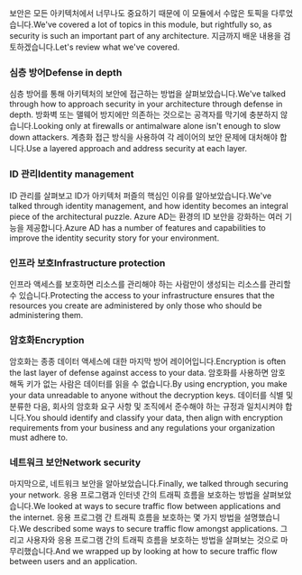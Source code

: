 <span data-ttu-id="71b2b-101">보안은 모든 아키텍처에서 너무나도 중요하기 때문에 이 모듈에서 수많은 토픽을 다루었습니다.</span><span class="sxs-lookup"><span data-stu-id="71b2b-101">We've covered a lot of topics in this module, but rightfully so, as security is such an important part of any architecture.</span></span> <span data-ttu-id="71b2b-102">지금까지 배운 내용을 검토하겠습니다.</span><span class="sxs-lookup"><span data-stu-id="71b2b-102">Let's review what we've covered.</span></span>

### <a name="defense-in-depth"></a><span data-ttu-id="71b2b-103">심층 방어</span><span class="sxs-lookup"><span data-stu-id="71b2b-103">Defense in depth</span></span>

<span data-ttu-id="71b2b-104">심층 방어를 통해 아키텍처의 보안에 접근하는 방법을 살펴보았습니다.</span><span class="sxs-lookup"><span data-stu-id="71b2b-104">We've talked through how to approach security in your architecture through defense in depth.</span></span> <span data-ttu-id="71b2b-105">방화벽 또는 맬웨어 방지에만 의존하는 것으로는 공격자를 막기에 충분하지 않습니다.</span><span class="sxs-lookup"><span data-stu-id="71b2b-105">Looking only at firewalls or antimalware alone isn't enough to slow down attackers.</span></span> <span data-ttu-id="71b2b-106">계층화 접근 방식을 사용하여 각 레이어의 보안 문제에 대처해야 합니다.</span><span class="sxs-lookup"><span data-stu-id="71b2b-106">Use a layered approach and address security at each layer.</span></span>

### <a name="identity-management"></a><span data-ttu-id="71b2b-107">ID 관리</span><span class="sxs-lookup"><span data-stu-id="71b2b-107">Identity management</span></span>

<span data-ttu-id="71b2b-108">ID 관리를 살펴보고 ID가 아키텍처 퍼즐의 핵심인 이유를 알아보았습니다.</span><span class="sxs-lookup"><span data-stu-id="71b2b-108">We've talked through identity management, and how identity becomes an integral piece of the architectural puzzle.</span></span> <span data-ttu-id="71b2b-109">Azure AD는 환경의 ID 보안을 강화하는 여러 기능을 제공합니다.</span><span class="sxs-lookup"><span data-stu-id="71b2b-109">Azure AD has a number of features and capabilities to improve the identity security story for your environment.</span></span>

### <a name="infrastructure-protection"></a><span data-ttu-id="71b2b-110">인프라 보호</span><span class="sxs-lookup"><span data-stu-id="71b2b-110">Infrastructure protection</span></span>

<span data-ttu-id="71b2b-111">인프라 액세스를 보호하면 리소스를 관리해야 하는 사람만이 생성되는 리소스를 관리할 수 있습니다.</span><span class="sxs-lookup"><span data-stu-id="71b2b-111">Protecting the access to your infrastructure ensures that the resources you create are administered by only those who should be administering them.</span></span>

### <a name="encryption"></a><span data-ttu-id="71b2b-112">암호화</span><span class="sxs-lookup"><span data-stu-id="71b2b-112">Encryption</span></span>

<span data-ttu-id="71b2b-113">암호화는 종종 데이터 액세스에 대한 마지막 방어 레이어입니다.</span><span class="sxs-lookup"><span data-stu-id="71b2b-113">Encryption is often the last layer of defense against access to your data.</span></span> <span data-ttu-id="71b2b-114">암호화를 사용하면 암호 해독 키가 없는 사람은 데이터를 읽을 수 없습니다.</span><span class="sxs-lookup"><span data-stu-id="71b2b-114">By using encryption, you make your data unreadable to anyone without the decryption keys.</span></span> <span data-ttu-id="71b2b-115">데이터를 식별 및 분류한 다음, 회사의 암호화 요구 사항 및 조직에서 준수해야 하는 규정과 일치시켜야 합니다.</span><span class="sxs-lookup"><span data-stu-id="71b2b-115">You should identify and classify your data, then align with encryption requirements from your business and any regulations your organization must adhere to.</span></span>

### <a name="network-security"></a><span data-ttu-id="71b2b-116">네트워크 보안</span><span class="sxs-lookup"><span data-stu-id="71b2b-116">Network security</span></span>

<span data-ttu-id="71b2b-117">마지막으로, 네트워크 보안을 알아보았습니다.</span><span class="sxs-lookup"><span data-stu-id="71b2b-117">Finally, we talked through securing your network.</span></span> <span data-ttu-id="71b2b-118">응용 프로그램과 인터넷 간의 트래픽 흐름을 보호하는 방법을 살펴보았습니다.</span><span class="sxs-lookup"><span data-stu-id="71b2b-118">We looked at ways to secure traffic flow between applications and the internet.</span></span> <span data-ttu-id="71b2b-119">응용 프로그램 간 트래픽 흐름을 보호하는 몇 가지 방법을 설명했습니다.</span><span class="sxs-lookup"><span data-stu-id="71b2b-119">We described some ways to secure traffic flow amongst applications.</span></span> <span data-ttu-id="71b2b-120">그리고 사용자와 응용 프로그램 간의 트래픽 흐름을 보호하는 방법을 살펴보는 것으로 마무리했습니다.</span><span class="sxs-lookup"><span data-stu-id="71b2b-120">And we wrapped up by looking at how to secure traffic flow between users and an application.</span></span>
